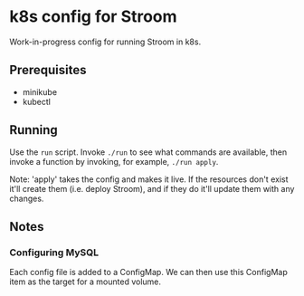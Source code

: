 # k8s config for Stroom

Work-in-progress config for running Stroom in k8s.

## Prerequisites

* minikube
* kubectl

## Running

Use the `run` script. Invoke `./run` to see what commands are available, then invoke a function by invoking, for example, `./run apply`.

Note: 'apply' takes the config and makes it live. If the resources don't exist it'll create them (i.e. deploy Stroom), and if they do it'll update them with any changes.

## Notes

### Configuring MySQL

Each config file is added to a ConfigMap. We can then use this ConfigMap item as the target for a mounted volume.
